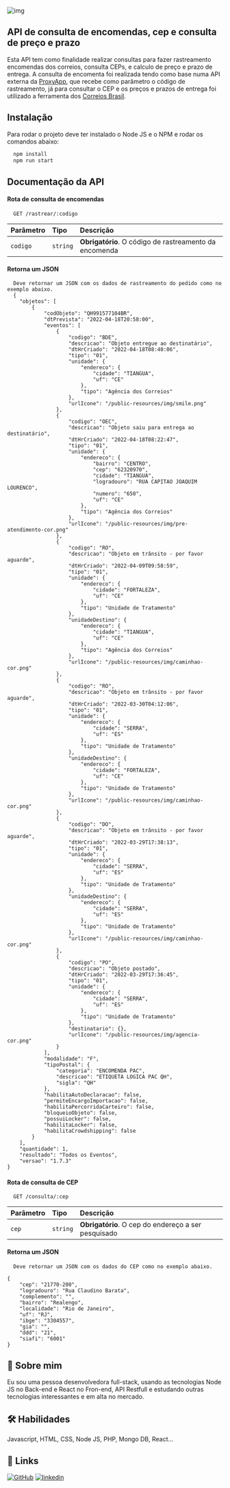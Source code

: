 ![img](./src/assets/node.png)
## API de consulta de encomendas, cep e consulta de preço e prazo

Esta API tem como finalidade realizar consultas para fazer rastreamento encomendas dos correios, consulta CEPs, e calculo de preço e prazo de entrega.
A consulta de encomenta foi realizada tendo como base numa API externa da [ProxyApp](https://proxyapp.correios.com.br/v1/sro-rastro), que recebe como parâmetro o código de rastreamento, já 
para consultar o CEP e os preços e prazos de entrega foi utilizado a ferramenta dos [Correios Brasil](https://npm.io/package/correios-brasil). 

## Instalação

Para rodar o projeto deve ter instalado o Node JS e o NPM e rodar os comandos abaixo:

```bash
  npm install 
  npm run start
```

## Documentação da API

#### Rota de consulta de encomendas

```http
  GET /rastrear/:codigo
```

| Parâmetro   | Tipo       | Descrição                           |
| :---------- | :--------- | :---------------------------------- |
| `codigo` | `string` | **Obrigatório**. O código de rastreamento da encomenda |

#### Retorna um JSON

```http
  Deve retornar um JSON com os dados de rastreamento do pedido como no exemplo abaixo.
  {
    "objetos": [
        {
            "codObjeto": "QH991577104BR",
            "dtPrevista": "2022-04-18T20:58:00",
            "eventos": [
                {
                    "codigo": "BDE",
                    "descricao": "Objeto entregue ao destinatário",
                    "dtHrCriado": "2022-04-18T08:40:06",
                    "tipo": "01",
                    "unidade": {
                        "endereco": {
                            "cidade": "TIANGUA",
                            "uf": "CE"
                        },
                        "tipo": "Agência dos Correios"
                    },
                    "urlIcone": "/public-resources/img/smile.png"
                },
                {
                    "codigo": "OEC",
                    "descricao": "Objeto saiu para entrega ao destinatário",
                    "dtHrCriado": "2022-04-18T08:22:47",
                    "tipo": "01",
                    "unidade": {
                        "endereco": {
                            "bairro": "CENTRO",
                            "cep": "62320970",
                            "cidade": "TIANGUA",
                            "logradouro": "RUA CAPITAO JOAQUIM LOURENCO",
                            "numero": "650",
                            "uf": "CE"
                        },
                        "tipo": "Agência dos Correios"
                    },
                    "urlIcone": "/public-resources/img/pre-atendimento-cor.png"
                },
                {
                    "codigo": "RO",
                    "descricao": "Objeto em trânsito - por favor aguarde",
                    "dtHrCriado": "2022-04-09T09:58:59",
                    "tipo": "01",
                    "unidade": {
                        "endereco": {
                            "cidade": "FORTALEZA",
                            "uf": "CE"
                        },
                        "tipo": "Unidade de Tratamento"
                    },
                    "unidadeDestino": {
                        "endereco": {
                            "cidade": "TIANGUA",
                            "uf": "CE"
                        },
                        "tipo": "Agência dos Correios"
                    },
                    "urlIcone": "/public-resources/img/caminhao-cor.png"
                },
                {
                    "codigo": "RO",
                    "descricao": "Objeto em trânsito - por favor aguarde",
                    "dtHrCriado": "2022-03-30T04:12:06",
                    "tipo": "01",
                    "unidade": {
                        "endereco": {
                            "cidade": "SERRA",
                            "uf": "ES"
                        },
                        "tipo": "Unidade de Tratamento"
                    },
                    "unidadeDestino": {
                        "endereco": {
                            "cidade": "FORTALEZA",
                            "uf": "CE"
                        },
                        "tipo": "Unidade de Tratamento"
                    },
                    "urlIcone": "/public-resources/img/caminhao-cor.png"
                },
                {
                    "codigo": "DO",
                    "descricao": "Objeto em trânsito - por favor aguarde",
                    "dtHrCriado": "2022-03-29T17:38:13",
                    "tipo": "01",
                    "unidade": {
                        "endereco": {
                            "cidade": "SERRA",
                            "uf": "ES"
                        },
                        "tipo": "Unidade de Tratamento"
                    },
                    "unidadeDestino": {
                        "endereco": {
                            "cidade": "SERRA",
                            "uf": "ES"
                        },
                        "tipo": "Unidade de Tratamento"
                    },
                    "urlIcone": "/public-resources/img/caminhao-cor.png"
                },
                {
                    "codigo": "PO",
                    "descricao": "Objeto postado",
                    "dtHrCriado": "2022-03-29T17:36:45",
                    "tipo": "01",
                    "unidade": {
                        "endereco": {
                            "cidade": "SERRA",
                            "uf": "ES"
                        },
                        "tipo": "Unidade de Tratamento"
                    },
                    "destinatario": {},
                    "urlIcone": "/public-resources/img/agencia-cor.png"
                }
            ],
            "modalidade": "F",
            "tipoPostal": {
                "categoria": "ENCOMENDA PAC",
                "descricao": "ETIQUETA LOGICA PAC QH",
                "sigla": "QH"
            },
            "habilitaAutoDeclaracao": false,
            "permiteEncargoImportacao": false,
            "habilitaPercorridaCarteiro": false,
            "bloqueioObjeto": false,
            "possuiLocker": false,
            "habilitaLocker": false,
            "habilitaCrowdshipping": false
        }
    ],
    "quantidade": 1,
    "resultado": "Todos os Eventos",
    "versao": "1.7.3"
}
````

#### Rota de consulta de CEP

```
  GET /consulta/:cep
```

| Parâmetro   | Tipo       | Descrição                           |
| :---------- | :--------- | :---------------------------------- |
| `cep` | `string` | **Obrigatório**. O cep do endereço a ser pesquisado |

#### Retorna um JSON

```
  Deve retornar um JSON com os dados do CEP como no exemplo abaixo.

{
    "cep": "21770-200",
    "logradouro": "Rua Claudino Barata",
    "complemento": "",
    "bairro": "Realengo",
    "localidade": "Rio de Janeiro",
    "uf": "RJ",
    "ibge": "3304557",
    "gia": "",
    "ddd": "21",
    "siafi": "6001"
}
````

## 🚀 Sobre mim
Eu sou uma pessoa desenvolvedora full-stack, usando as tecnologias Node JS no Back-end e React no Fron-end, API Restfull e estudando outras tecnologias interessantes e em alta no mercado.

## 🛠 Habilidades
Javascript, HTML, CSS, Node JS, PHP, Mongo DB, React...

## 🔗 Links
[![GitHub](https://img.shields.io/badge/github-000?style=for-the-badge&logo=ko-fi&logoColor=white)](https://github.com/Diones25)
[![linkedin](https://img.shields.io/badge/linkedin-0A66C2?style=for-the-badge&logo=linkedin&logoColor=white)](https://www.linkedin.com/in/diones-pereira-alves-31bb3969/)